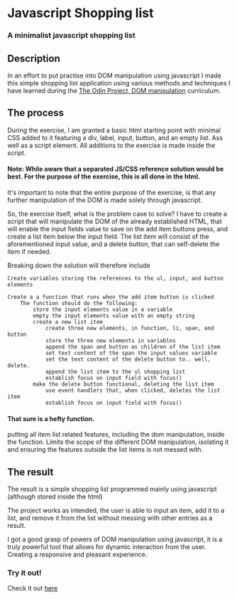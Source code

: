 # Javascript Shopping list

### A minimalist javascript shopping list

## Description

In an effort to put practise into DOM manipulation using javascript
I made this simple shopping list application using various methods and techniques I have learned during the [The Odin Project, DOM manipulation](https://www.theodinproject.com/lessons/foundations-dom-manipulation-and-events) curriculum.

## The process

During the exercise, I am granted a basic html starting point with minimal CSS added to it featuring a div, label, input, button, and an empty list. Ass well as a script element. All additions to the exercise is made inside the script.

#### Note: While aware that a separated JS/CSS reference solution would be best. For the purpose of the exercise, this is all done in the html.

It's important to note that the entire purpose of the exercise, is that any further manipulation of the DOM is made solely through javascript.

So, the exercise itself, what is the problem case to solve?
I have to create a script that will manipulate the DOM of the already established HTML, that will enable the input fields value to save on the add item buttons press, and create a list item below the input field. The list item will consist of the aforementioned input value, and a delete button, that can self-delete the item if needed.

Breaking down the solution will therefore include

```
Create variables storing the references to the ul, input, and button elements

Create a a function that runs when the add item button is clicked
    The function should do the following:
        store the input elements value in a variable
        empty the input elements value with an empty string
        create a new list item
            create three new elements, in function, li, span, and button
            store the three new elements in variables
            append the span and button as children of the list item
            set text content of the span the input values variable
            set the text content of the delete button to.. well, delete.
            append the list item to the ul shopping list
            establish focus on input field with focus()
        make the delete button functional, deleting the list item
            use event handlers that, when clicked, deletes the list item
            establish focus on input field with focus()

```

#### That sure is a hefty function.

putting all item list related features, including the dom manipulation, inside the function. Limits the scope of the different DOM manipulation, isolating it and ensuring the features outside the list items is not messed with.

## The result

The result is a simple shopping list programmed mainly using javascript (although stored inside the html)

The project works as intended, the user is able to input an item, add it to a list, and remove it from the list without messing with other entries as a result.

I got a good grasp of powers of DOM manipulation using javascript, it is a truly powerful tool that allows for dynamic interaction from the user. Creating a responsive and pleasant experience.

### Try it out!

Check it out [here](danishkodemonkey.github.io/javascript-shopping-list/)
